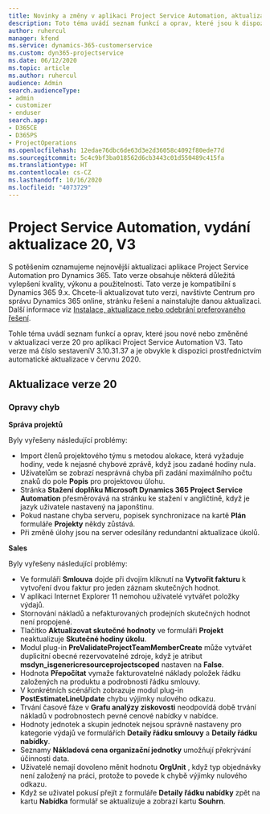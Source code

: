 ```yaml
---
title: Novinky a změny v aplikaci Project Service Automation, aktualizace verze 20, V3
description: Toto téma uvádí seznam funkcí a oprav, které jsou k dispozici v Project Service Automation, aktualizace verze 20, V3
author: ruhercul
manager: kfend
ms.service: dynamics-365-customerservice
ms.custom: dyn365-projectservice
ms.date: 06/12/2020
ms.topic: article
ms.author: ruhercul
audience: Admin
search.audienceType:
- admin
- customizer
- enduser
search.app:
- D365CE
- D365PS
- ProjectOperations
ms.openlocfilehash: 12edae76dbc6de63d3e2d36058c4092f80ede77d
ms.sourcegitcommit: 5c4c9bf3ba018562d6cb3443c01d550489c415fa
ms.translationtype: HT
ms.contentlocale: cs-CZ
ms.lasthandoff: 10/16/2020
ms.locfileid: "4073729"
---
```

# <a name="project-service-automation-update-release-20-v3"></a>Project Service Automation, vydání aktualizace 20, V3

S potěšením oznamujeme nejnovější aktualizaci aplikace Project Service Automation pro Dynamics 365. Tato verze obsahuje některá důležitá vylepšení kvality, výkonu a použitelnosti. Tato verze je kompatibilní s Dynamics 365 9.x. Chcete-li aktualizovat tuto verzi, navštivte Centrum pro správu Dynamics 365 online, stránku řešení a nainstalujte danou aktualizaci. Další informace viz [Instalace, aktualizace nebo odebrání preferovaného řešení](https://docs.microsoft.com/power-platform/admin/install-remove-preferred-solution).

Tohle téma uvádí seznam funkcí a oprav, které jsou nové nebo změněné v aktualizaci verze 20 pro aplikaci Project Service Automation V3. Tato verze má číslo sestaveníV 3.10.31.37 a je obvykle k dispozici prostřednictvím automatické aktualizace v červnu 2020.

## <a name="update-release-20"></a>Aktualizace verze 20

### <a name="bug-fixes"></a>Opravy chyb

**Správa projektů**

Byly vyřešeny následující problémy:

- Import členů projektového týmu s metodou alokace, která vyžaduje hodiny, vede k nejasné chybové zprávě, když jsou zadané hodiny nula.
- Uživatelům se zobrazí nesprávná chyba při zadání maximálního počtu znaků do pole **Popis** pro projektovou úlohu.
- Stránka **Stažení doplňku Microsoft Dynamics 365 Project Service Automation** přesměrovává na stránku ke stažení v angličtině, když je jazyk uživatele nastavený na japonštinu.
- Pokud nastane chyba serveru, popisek synchronizace na kartě **Plán** formuláře **Projekty** někdy zůstává.
- Při změně úlohy jsou na server odesílány redundantní aktualizace úkolů.

**Sales**

Byly vyřešeny následující problémy:

- Ve formuláři **Smlouva** dojde při dvojím kliknutí na **Vytvořit fakturu** k vytvoření dvou faktur pro jeden záznam skutečných hodnot.
- V aplikaci Internet Explorer 11 nemohou uživatelé vytvářet položky výdajů.
- Stornování nákladů a nefakturovaných prodejních skutečných hodnot není propojené.
- Tlačítko **Aktualizovat skutečné hodnoty** ve formuláři **Projekt** neaktualizuje **Skutečné hodiny úkolu**.
- Modul plug-in **PreValidateProjectTeamMemberCreate** může vytvářet duplicitní obecné rezervovatelné zdroje, když je atribut **msdyn_isgenericresourceprojectscoped** nastaven na **False**.
- Hodnota **Přepočítat** vymaže fakturovatelné náklady položek řádku založených na produktu a podrobnosti řádku smlouvy.
- V konkrétních scénářích zobrazuje modul plug-in **PostEstimateLineUpdate** chybu výjimky nulového odkazu.
- Trvání časové fáze v **Grafu analýzy ziskovosti** neodpovídá době trvání nákladů v podrobnostech pevné cenové nabídky v nabídce.
- Hodnoty jednotek a skupin jednotek nejsou správně nastaveny pro kategorie výdajů ve formulářích **Detaily řádku smlouvy** a **Detaily řádku nabídky**.
- Seznamy **Nákladová cena organizační jednotky** umožňují překrývání účinnosti data.
- Uživatelé nemají dovoleno měnit hodnotu **OrgUnit** , když typ objednávky není založený na práci, protože to povede k chybě výjimky nulového odkazu.
- Když se uživatel pokusí přejít z formuláře **Detaily řádku nabídky** zpět na kartu **Nabídka** formulář se aktualizuje a zobrazí kartu **Souhrn**.
